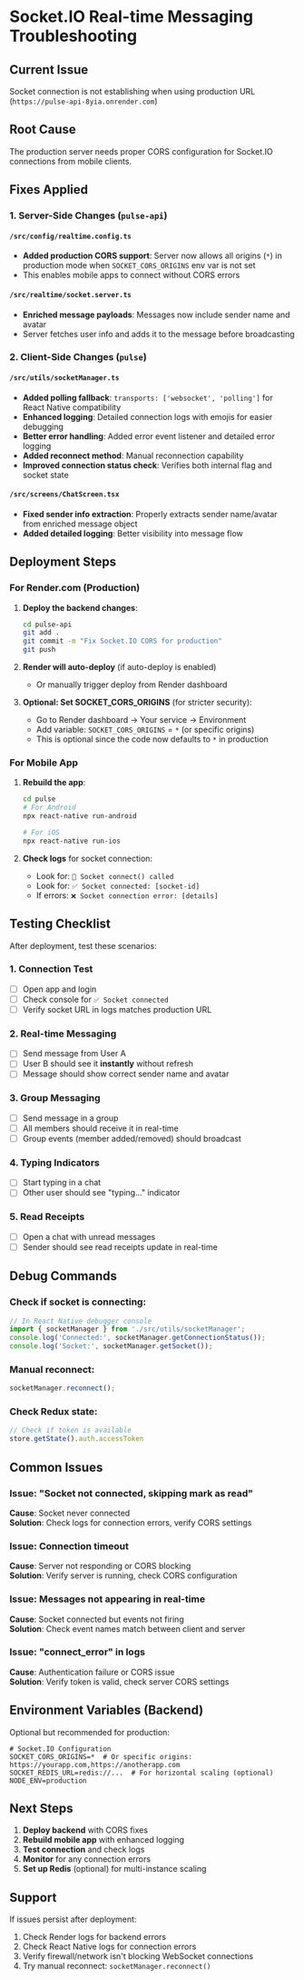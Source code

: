 # Socket.IO Real-time Messaging Troubleshooting

## Current Issue
Socket connection is not establishing when using production URL (`https://pulse-api-8yia.onrender.com`)

## Root Cause
The production server needs proper CORS configuration for Socket.IO connections from mobile clients.

## Fixes Applied

### 1. Server-Side Changes (`pulse-api`)

#### `/src/config/realtime.config.ts`
- **Added production CORS support**: Server now allows all origins (`*`) in production mode when `SOCKET_CORS_ORIGINS` env var is not set
- This enables mobile apps to connect without CORS errors

#### `/src/realtime/socket.server.ts`
- **Enriched message payloads**: Messages now include sender name and avatar
- Server fetches user info and adds it to the message before broadcasting

### 2. Client-Side Changes (`pulse`)

#### `/src/utils/socketManager.ts`
- **Added polling fallback**: `transports: ['websocket', 'polling']` for React Native compatibility
- **Enhanced logging**: Detailed connection logs with emojis for easier debugging
- **Better error handling**: Added error event listener and detailed error logging
- **Added reconnect method**: Manual reconnection capability
- **Improved connection status check**: Verifies both internal flag and socket state

#### `/src/screens/ChatScreen.tsx`
- **Fixed sender info extraction**: Properly extracts sender name/avatar from enriched message object
- **Added detailed logging**: Better visibility into message flow

## Deployment Steps

### For Render.com (Production)

1. **Deploy the backend changes**:
   ```bash
   cd pulse-api
   git add .
   git commit -m "Fix Socket.IO CORS for production"
   git push
   ```

2. **Render will auto-deploy** (if auto-deploy is enabled)
   - Or manually trigger deploy from Render dashboard

3. **Optional: Set SOCKET_CORS_ORIGINS** (for stricter security):
   - Go to Render dashboard → Your service → Environment
   - Add variable: `SOCKET_CORS_ORIGINS` = `*` (or specific origins)
   - This is optional since the code now defaults to `*` in production

### For Mobile App

1. **Rebuild the app**:
   ```bash
   cd pulse
   # For Android
   npx react-native run-android
   
   # For iOS
   npx react-native run-ios
   ```

2. **Check logs** for socket connection:
   - Look for: `🔌 Socket connect() called`
   - Look for: `✅ Socket connected: [socket-id]`
   - If errors: `❌ Socket connection error: [details]`

## Testing Checklist

After deployment, test these scenarios:

### 1. Connection Test
- [ ] Open app and login
- [ ] Check console for `✅ Socket connected`
- [ ] Verify socket URL in logs matches production URL

### 2. Real-time Messaging
- [ ] Send message from User A
- [ ] User B should see it **instantly** without refresh
- [ ] Message should show correct sender name and avatar

### 3. Group Messaging
- [ ] Send message in a group
- [ ] All members should receive it in real-time
- [ ] Group events (member added/removed) should broadcast

### 4. Typing Indicators
- [ ] Start typing in a chat
- [ ] Other user should see "typing..." indicator

### 5. Read Receipts
- [ ] Open a chat with unread messages
- [ ] Sender should see read receipts update in real-time

## Debug Commands

### Check if socket is connecting:
```javascript
// In React Native debugger console
import { socketManager } from './src/utils/socketManager';
console.log('Connected:', socketManager.getConnectionStatus());
console.log('Socket:', socketManager.getSocket());
```

### Manual reconnect:
```javascript
socketManager.reconnect();
```

### Check Redux state:
```javascript
// Check if token is available
store.getState().auth.accessToken
```

## Common Issues

### Issue: "Socket not connected, skipping mark as read"
**Cause**: Socket never connected  
**Solution**: Check logs for connection errors, verify CORS settings

### Issue: Connection timeout
**Cause**: Server not responding or CORS blocking  
**Solution**: Verify server is running, check CORS configuration

### Issue: Messages not appearing in real-time
**Cause**: Socket connected but events not firing  
**Solution**: Check event names match between client and server

### Issue: "connect_error" in logs
**Cause**: Authentication failure or CORS issue  
**Solution**: Verify token is valid, check server CORS settings

## Environment Variables (Backend)

Optional but recommended for production:

```env
# Socket.IO Configuration
SOCKET_CORS_ORIGINS=*  # Or specific origins: https://yourapp.com,https://anotherapp.com
SOCKET_REDIS_URL=redis://...  # For horizontal scaling (optional)
NODE_ENV=production
```

## Next Steps

1. **Deploy backend** with CORS fixes
2. **Rebuild mobile app** with enhanced logging
3. **Test connection** and check logs
4. **Monitor** for any connection errors
5. **Set up Redis** (optional) for multi-instance scaling

## Support

If issues persist after deployment:
1. Check Render logs for backend errors
2. Check React Native logs for connection errors
3. Verify firewall/network isn't blocking WebSocket connections
4. Try manual reconnect: `socketManager.reconnect()`
